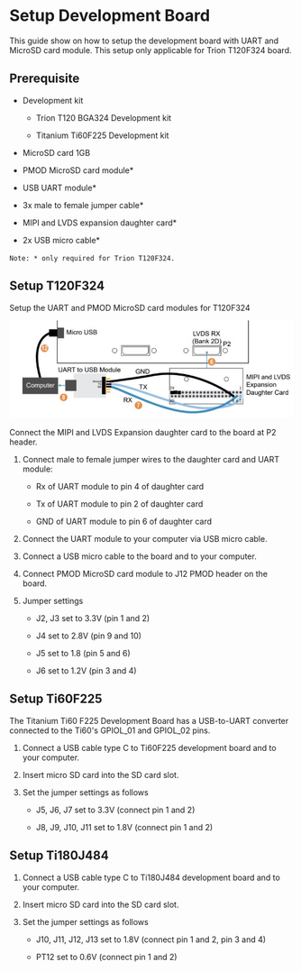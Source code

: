 # Setup Development Board

This guide show on how to setup the development board with UART and MicroSD card module. This setup only applicable for Trion T120F324 board.

## Prerequisite

- Development kit
  
  - Trion T120 BGA324 Development kit
  
  - Titanium Ti60F225 Development kit

- MicroSD card 1GB

- PMOD MicroSD card module*

- USB UART module*

- 3x male to female jumper cable*

- MIPI and LVDS expansion daughter card*

- 2x USB micro cable*

`Note: * only required for Trion T120F324.`

## Setup T120F324

Setup the UART and PMOD MicroSD card modules for T120F324

<img src="img/setup_t120f324.jpg" title="" alt="alt text" width="589">

Connect the MIPI and LVDS Expansion daughter card to the board at P2 header.

1. Connect male to female jumper wires to the daughter card and UART module:
   
   - Rx of UART module to pin 4 of daughter card 
   
   - Tx of UART module to pin 2 of daughter card
   
   - GND of UART module to pin 6 of daughter card

2. Connect the UART module to your computer via USB micro cable.

3. Connect a USB micro cable to the board and to your computer.

4. Connect PMOD MicroSD card module to J12 PMOD header on the board.

5. Jumper settings
   
   - J2, J3 set to 3.3V (pin 1 and 2)
   
   - J4 set to 2.8V (pin 9 and 10)
   
   - J5 set to 1.8 (pin 5 and 6)
   
   - J6 set to 1.2V (pin 3 and 4)

## Setup Ti60F225

The Titanium Ti60 F225 Development Board has a USB-to-UART converter connected to the Ti60's GPIOL_01 and GPIOL_02 pins.

1. Connect a USB cable type C to Ti60F225 development board and to your computer.

2. Insert micro SD card into the SD card slot.

3. Set the jumper settings as follows
   
   - J5, J6, J7 set to 3.3V (connect pin 1 and 2)
   
   - J8, J9, J10, J11 set to 1.8V (connect pin 1 and 2)

## Setup Ti180J484

1. Connect a USB cable type C to Ti180J484 development board and to your computer.

2. Insert micro SD card into the SD card slot.

3. Set the jumper settings as follows
   
   - J10, J11, J12, J13 set to 1.8V (connect pin 1 and 2, pin 3 and 4)
   
   - PT12 set to 0.6V (connect pin 1 and 2)
